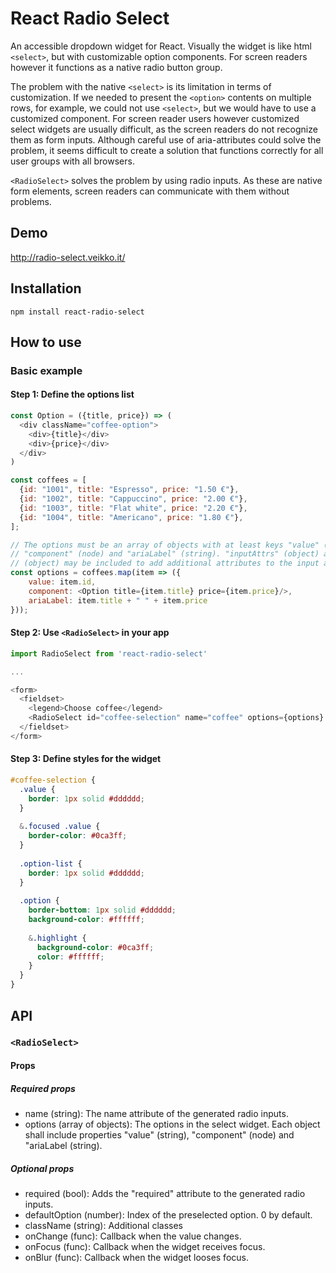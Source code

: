 # React Radio Select

An accessible dropdown widget for React. Visually the widget is like html `<select>`, but with customizable
option components. For screen readers however it functions as a native radio button group.

The problem with the native `<select>` is its limitation in terms of customization. If we needed to present 
the `<option>` contents on multiple rows, for example, we could not use `<select>`, but we would have to use
a customized component. For screen reader users however customized select widgets are usually difficult, as 
the screen readers do not recognize them as form inputs. Although careful use of aria-attributes could solve 
the problem, it seems difficult to create a solution that functions correctly for all user groups with all 
browsers.

`<RadioSelect>` solves the problem by using radio inputs. As these are native form elements, screen readers
can communicate with them without problems.


## Demo
http://radio-select.veikko.it/

## Installation
``` 
npm install react-radio-select  
```

## How to use
### Basic example

#### Step 1: Define the options list
```js
const Option = ({title, price}) => (
  <div className="coffee-option">
    <div>{title}</div>
    <div>{price}</div>
  </div>
)

const coffees = [
  {id: "1001", title: "Espresso", price: "1.50 €"},
  {id: "1002", title: "Cappuccino", price: "2.00 €"},
  {id: "1003", title: "Flat white", price: "2.20 €"},
  {id: "1004", title: "Americano", price: "1.80 €"},
];

// The options must be an array of objects with at least keys "value" (string), 
// "component" (node) and "ariaLabel" (string). "inputAttrs" (object) and "labelAttrs" 
// (object) may be included to add additional attributes to the input and label tags.
const options = coffees.map(item => ({
    value: item.id,
    component: <Option title={item.title} price={item.price}/>,
    ariaLabel: item.title + " " + item.price
}));
```

#### Step 2: Use `<RadioSelect>` in your app

```js
import RadioSelect from 'react-radio-select'

...

<form>
  <fieldset>
    <legend>Choose coffee</legend>
    <RadioSelect id="coffee-selection" name="coffee" options={options} />
  </fieldset>
</form>
```

#### Step 3: Define styles for the widget

```scss
#coffee-selection {
  .value {
    border: 1px solid #dddddd;
  }
  
  &.focused .value {
    border-color: #0ca3ff;
  }
  
  .option-list {
    border: 1px solid #dddddd;
  }
  
  .option {
    border-bottom: 1px solid #dddddd;
    background-color: #ffffff;
    
    &.highlight {
      background-color: #0ca3ff;
      color: #ffffff;
    }
  }
}
```

## API

### `<RadioSelect>`

#### Props
##### Required props
- name (string): The name attribute of the generated radio inputs.
- options (array of objects): The options in the select widget. Each object shall include properties "value" (string), "component" (node) and "ariaLabel (string).

##### Optional props
- required (bool): Adds the "required" attribute to the generated radio inputs. 
- defaultOption (number): Index of the preselected option. 0 by default.
- className (string): Additional classes 
- onChange (func): Callback when the value changes.
- onFocus (func): Callback when the widget receives focus.
- onBlur (func): Callback when the widget looses focus.